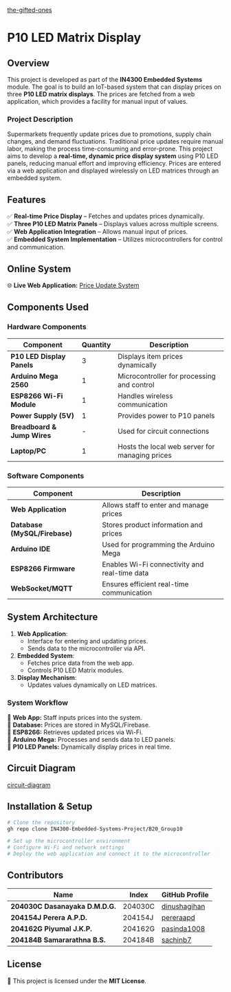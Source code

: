 [the-gifted-ones](./resources/the-gifted-ones.png)

# P10 LED Matrix Display

## Overview

This project is developed as part of the **IN4300 Embedded Systems** module. The goal is to build an IoT-based system that can display prices on three **P10 LED matrix displays**. The prices are fetched from a web application, which provides a facility for manual input of values.

### Project Description

Supermarkets frequently update prices due to promotions, supply chain changes, and demand fluctuations. Traditional price updates require manual labor, making the process time-consuming and error-prone. This project aims to develop a **real-time, dynamic price display system** using P10 LED panels, reducing manual effort and improving efficiency. Prices are entered via a web application and displayed wirelessly on LED matrices through an embedded system.

## Features

✅ **Real-time Price Display** – Fetches and updates prices dynamically.\
✅ **Three P10 LED Matrix Panels** – Displays values across multiple screens.\
✅ **Web Application Integration** – Allows manual input of prices.\
✅ **Embedded System Implementation** – Utilizes microcontrollers for control and communication.

## Online System

🌐 **Live Web Application:** [Price Update System](http://54.234.134.192:5000)

## Components Used

### Hardware Components

| Component                   | Quantity | Description                                    |
| --------------------------- | -------- | ---------------------------------------------- |
| **P10 LED Display Panels**  | 3        | Displays item prices dynamically               |
| **Arduino Mega 2560**       | 1        | Microcontroller for processing and control     |
| **ESP8266 Wi-Fi Module**    | 1        | Handles wireless communication                 |
| **Power Supply (5V)**       | 1        | Provides power to P10 panels                   |
| **Breadboard & Jump Wires** | -        | Used for circuit connections                   |
| **Laptop/PC**               | 1        | Hosts the local web server for managing prices |

### Software Components

| Component                     | Description                                   |
| ----------------------------- | --------------------------------------------- |
| **Web Application**           | Allows staff to enter and manage prices       |
| **Database (MySQL/Firebase)** | Stores product information and prices         |
| **Arduino IDE**               | Used for programming the Arduino Mega         |
| **ESP8266 Firmware**          | Enables Wi-Fi connectivity and real-time data |
| **WebSocket/MQTT**            | Ensures efficient real-time communication     |

## System Architecture

1. **Web Application**:
   - Interface for entering and updating prices.
   - Sends data to the microcontroller via API.
2. **Embedded System**:
   - Fetches price data from the web app.
   - Controls P10 LED Matrix modules.
3. **Display Mechanism**:
   - Updates values dynamically on LED matrices.

### System Workflow

📌 **Web App:** Staff inputs prices into the system.\
📌 **Database:** Prices are stored in MySQL/Firebase.\
📌 **ESP8266:** Retrieves updated prices via Wi-Fi.\
📌 **Arduino Mega:** Processes and sends data to LED panels.\
📌 **P10 LED Panels:** Dynamically display prices in real time.

## Circuit Diagram

[circuit-diagram](circuit-diagram.jpeg)


## Installation & Setup

```sh
# Clone the repository
gh repo clone IN4300-Embedded-Systems-Project/B20_Group10

# Set up the microcontroller environment
# Configure Wi-Fi and network settings
# Deploy the web application and connect it to the microcontroller
```

## Contributors
| Name | Index | GitHub Profile |
|--------------------------|------------|----------------|
| **204030C Dasanayaka D.M.D.G.**  | 204030C  | [dinushagihan](https://github.com/dinushagihan) |
| **204154J Perera A.P.D.**        | 204154J  | [pereraapd](https://github.com/pereraapd) |
| **204162G Piyumal J.K.P.**       | 204162G  | [pasinda1008](https://github.com/pasinda1008) |
| **204184B Samararathna B.S.**    | 204184B  | [sachinb7](https://github.com/sachinb7) |


## License

📜 This project is licensed under the **MIT License**.

